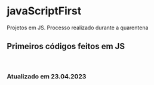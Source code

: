# javaScriptFirst

Projetos em JS.
Processo realizado durante a quarentena             
          
## Primeiros códigos feitos em JS      
<br>  

### Atualizado em 23.04.2023
   
 
